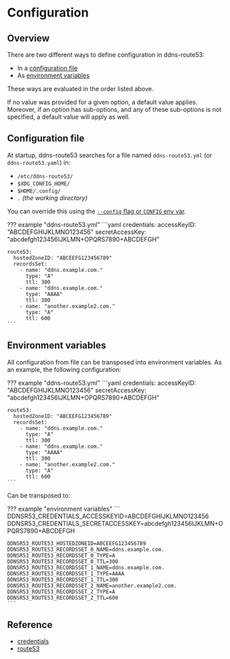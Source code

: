 # Configuration

## Overview

There are two different ways to define configuration in ddns-route53:

* In a [configuration file](#configuration-file)
* As [environment variables](#environment-variables)

These ways are evaluated in the order listed above.

If no value was provided for a given option, a default value applies. Moreover, if an option has sub-options, and any of these sub-options is not specified, a default value will apply as well.

## Configuration file

At startup, ddns-route53 searches for a file named `ddns-route53.yml` (or `ddns-route53.yaml`) in:

* `/etc/ddns-route53/`
* `$XDG_CONFIG_HOME/`
* `$HOME/.config/`
* `.` _(the working directory)_

You can override this using the [`--config` flag or `CONFIG` env var](../usage/cli.md).

??? example "ddns-route53.yml"
    ```yaml
    credentials:
      accessKeyID: "ABCDEFGHIJKLMNO123456"
      secretAccessKey: "abcdefgh123456IJKLMN+OPQRS7890+ABCDEFGH"
    
    route53:
      hostedZoneID: "ABCEEFG123456789"
      recordsSet:
        - name: "ddns.example.com."
          type: "A"
          ttl: 300
        - name: "ddns.example.com."
          type: "AAAA"
          ttl: 300
        - name: "another.example2.com."
          type: "A"
          ttl: 600
    ```

## Environment variables

All configuration from file can be transposed into environment variables. As an example, the following configuration:

??? example "ddns-route53.yml"
    ```yaml
    credentials:
      accessKeyID: "ABCDEFGHIJKLMNO123456"
      secretAccessKey: "abcdefgh123456IJKLMN+OPQRS7890+ABCDEFGH"
    
    route53:
      hostedZoneID: "ABCEEFG123456789"
      recordsSet:
        - name: "ddns.example.com."
          type: "A"
          ttl: 300
        - name: "ddns.example.com."
          type: "AAAA"
          ttl: 300
        - name: "another.example2.com."
          type: "A"
          ttl: 600
    ```

Can be transposed to:

??? example "environment variables"
    ```
    DDNSR53_CREDENTIALS_ACCESSKEYID=ABCDEFGHIJKLMNO123456
    DDNSR53_CREDENTIALS_SECRETACCESSKEY=abcdefgh123456IJKLMN+OPQRS7890+ABCDEFGH
    
    DDNSR53_ROUTE53_HOSTEDZONEID=ABCEEFG123456789
    DDNSR53_ROUTE53_RECORDSSET_0_NAME=ddns.example.com.
    DDNSR53_ROUTE53_RECORDSSET_0_TYPE=A
    DDNSR53_ROUTE53_RECORDSSET_0_TTL=300
    DDNSR53_ROUTE53_RECORDSSET_1_NAME=ddns.example.com.
    DDNSR53_ROUTE53_RECORDSSET_1_TYPE=AAAA
    DDNSR53_ROUTE53_RECORDSSET_1_TTL=300
    DDNSR53_ROUTE53_RECORDSSET_2_NAME=another.example2.com.
    DDNSR53_ROUTE53_RECORDSSET_2_TYPE=A
    DDNSR53_ROUTE53_RECORDSSET_2_TTL=600
    ```

## Reference

* [credentials](credentials.md)
* [route53](route53.md)
